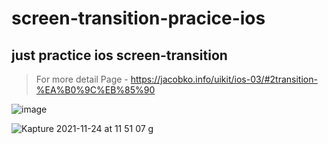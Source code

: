# screen-transition-pracice-ios

## just practice ios screen-transition

> For more detail Page - https://jacobko.info/uikit/ios-03/#2transition-%EA%B0%9C%EB%85%90

![image](https://user-images.githubusercontent.com/28912774/143162647-2a27bf02-8f93-4f85-99c0-03e1d3fd3da0.png)

![Kapture 2021-11-24 at 11 51 07](https://user-images.githubusercontent.com/28912774/143162829-ad5f7a62-f6fe-4253-a7fd-1c92ce85dc53.gif)
g
